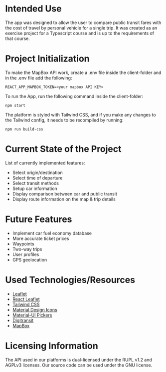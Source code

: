 # Intended Use 
The app was designed to allow the user to compare public transit fares with the cost of travel by personal vehicle for a single trip. It was created as an exercise project for a Typescript course and is up to the requirements of that course.

# Project Initialization
To make the MapBox API work, create a .env file inside the client-folder and in the .env file add the following: 
```
REACT_APP_MAPBOX_TOKEN=<your mapbox API KEY>
```
To run the App, run the following command inside the client-folder:
```
npm start
```
The platform is styled with Tailwind CSS, and if you make any changes to the Tailwind config, it needs to be recompiled by running:
```
npm run build-css
```

# Current State of the Project
List of currently implemented features:
- Select origin/destination
- Select time of departure
- Select transit methods
- Setup car information
- Display comparison between car and public transit
- Display route information on the map & trip details

# Future Features
- Implement car fuel economy database
- More accurate ticket prices
- Waypoints
- Two-way trips
- User profiles
- GPS geolocation

# Used Technologies/Resources
- [Leaflet](https://leafletjs.com/)
- [React Leaflet](https://react-leaflet.js.org/)
- [Tailwind CSS](https://tailwindcss.com/)
- [Material Design Icons](https://material.io/resources/icons/?style=baseline)
- [Material-UI Pickers](https://material-ui-pickers.dev/)
- [Digitransit](https://digitransit.fi/en/developers/)
- [MapBox](https://docs.mapbox.com/api/navigation/)

# Licensing Information
The API used in our platforms is dual-licensed under the RUPL v1.2 and AGPLv3 licenses.
Our source code can be used under the GNU license.